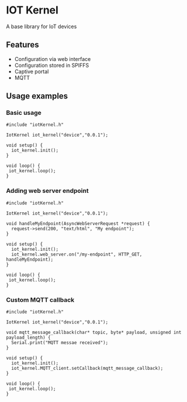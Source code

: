 # IOT Kernel
A base library for IoT devices


## Features

* Configuration via web interface
* Configuration stored in SPIFFS
* Captive portal
* MQTT

## Usage examples

### Basic usage
```
#include "iotKernel.h"

IotKernel iot_kernel("device","0.0.1");

void setup() {
  iot_kernel.init();
}

void loop() {
 iot_kernel.loop();
}
```

### Adding web server endpoint
```
#include "iotKernel.h"

IotKernel iot_kernel("device","0.0.1");

void handleMyEndpoint(AsyncWebServerRequest *request) {
  request->send(200, "text/html", "My endpoint");
}

void setup() {
  iot_kernel.init();
  iot_kernel.web_server.on("/my-endpoint", HTTP_GET, handleMyEndpoint);
}

void loop() {
 iot_kernel.loop();
}
```

### Custom MQTT callback
```
#include "iotKernel.h"

IotKernel iot_kernel("device","0.0.1");

void mqtt_message_callback(char* topic, byte* payload, unsigned int payload_length) {
  Serial.print("MQTT messae received");
}

void setup() {
  iot_kernel.init();
  iot_kernel.MQTT_client.setCallback(mqtt_message_callback);
}

void loop() {
 iot_kernel.loop();
}
```

